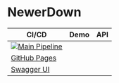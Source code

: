 # NewerDown

| CI/CD | Demo | API |
|-------|------|-----|
| [![Main Pipeline](https://github.com/me1ncun/newerdown/actions/workflows/backend.yml/badge.svg)](https://github.com/me1ncun/newerdown/actions/workflows/backend.yml) 
| [GitHub Pages](https://me1ncun.github.io/newerdown/) 
| [Swagger UI](https://app-newerdown.azurewebsites.net/swagger/index.html) |
